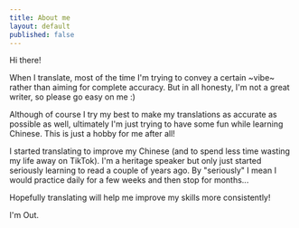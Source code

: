 ```yaml
---
title: About me
layout: default
published: false
---
```


Hi there!

When I translate, most of the time I'm trying to convey a certain \~vibe\~ rather than aiming for complete accuracy. But in all honesty, I'm not a great writer, so please go easy on me :)

Although of course I try my best to make my translations as accurate as possible as well, ultimately I'm just trying to have some fun while learning Chinese. This is just a hobby for me after all!

I started translating to improve my Chinese (and to spend less time wasting my life away on TikTok). I'm a heritage speaker but only just started seriously learning to read a couple of years ago. By "seriously" I mean I would practice daily for a few weeks and then stop for months...

Hopefully translating will help me improve my skills more consistently!

I'm Out.
